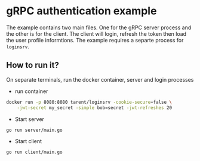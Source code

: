 # gRPC authentication example
The example contains two main files. One for the gRPC server process and the other is for the client. The client will login, refresh the token then load the user profile informtions.
The example requires a separte process for `loginsrv`.

## How to run it?
On separate terminals, run the docker container, server and login processes

- run container
```bash
docker run -p 8080:8080 tarent/loginsrv -cookie-secure=false \
    -jwt-secret my_secret -simple bob=secret -jwt-refreshes 20
```
- Start server
```bash
go run server/main.go
```

- Start client
```bash
go run client/main.go
```
